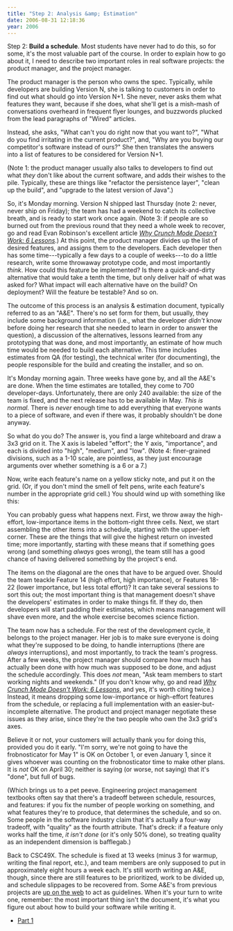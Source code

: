 ```yaml
---
title: "Step 2: Analysis &amp; Estimation"
date: 2006-08-31 12:18:36
year: 2006
---
```

Step 2: <strong>Build a schedule</strong>.  Most students have never had to do this, so for some, it's the most valuable part of the course.  In order to explain how to go about it, I need to describe two important roles in real software projects: the product manager, and the project manager.

The product manager is the person who owns the spec.  Typically, while developers are building Version N, she is talking to customers in order to find out what should go into Version N+1.  She never, never asks them what features they want, because if she does, what she'll get is a mish-mash of conversations overheard in frequent flyer lounges, and buzzwords plucked from the lead paragraphs of "Wired" articles.

Instead, she asks, "What can't you do right now that you want to?", "What do you find irritating in the current product?", and, "Why are you buying our competitor's software instead of ours?"  She then translates the answers into a list of features to be considered for Version N+1.

(Note 1: the product manager usually also talks to developers to find out what <em>they</em> don't like about the current software, and adds their wishes to the pile.  Typically, these are things like "refactor the persistence layer", "clean up the build", and "upgrade to the latest version of Java".)

So, it's Monday morning.  Version N shipped last Thursday (note 2: never, never ship on Friday); the team has had a weekend to catch its collective breath, and is ready to start work once again.  (Note 3: if people are so burned out from the previous round that they need a whole week to recover, go and read Evan Robinson's excellent article <a href="http://www.igda.org/articles/erobinson_crunch.php"><cite>Why Crunch Mode Doesn't Work: 6 Lessons</cite></a>.)  At this point, the product manager divides up the list of desired features, and assigns them to the developers.  Each developer then has some time---typically a few days to a couple of weeks---to do a little research, write some throwaway prototype code, and most importantly <em>think</em>.  How could this feature be implemented?  Is there a quick-and-dirty alternative that would take a tenth the time, but only deliver half of what was asked for?  What impact will each alternative have on the build?  On deployment?  Will the feature be testable?  And so on.

The outcome of this process is an analysis & estimation document, typically referred to as an "A&E".  There's no set form for them, but usually, they include some background information (i.e., what the developer <em>didn't</em> know before doing her research that she needed to learn in order to answer the question), a discussion of the alternatives, lessons learned from any prototyping that was done, and most importantly, an estimate of how much time would be needed to build each alternative.  This time includes estimates from QA (for testing), the technical writer (for documenting), the people responsible for the build and creating the installer, and so on.

It's Monday morning again.  Three weeks have gone by, and all the A&E's are done.  When the time estimates are totalled, they come to 700 developer-days.  Unfortunately, there are only 240 available: the size of the team is fixed, and the next release has to be available in May.  <em>This is normal.</em> There is <em>never</em> enough time to add everything that everyone wants to a piece of software, and even if there was, it probably shouldn't be done anyway.

So what do you do?  The answer is, you find a large whiteboard and draw a 3x3 grid on it.  The X axis is labeled "effort"; the Y axis, "importance", and each is divided into "high", "medium", and "low". (Note 4: finer-grained divisions, such as a 1-10 scale, are pointless, as they just encourage arguments over whether something is a 6 or a 7.)

Now, write each feature's name on a yellow sticky note, and put it on the grid.  (Or, if you don't mind the smell of felt pens, write each feature's number in the appropriate grid cell.)  You should wind up with something like this:

You can probably guess what happens next.  First, we throw away the high-effort, low-importance items in the bottom-right three cells. Next, we start assembling the other items into a schedule, starting with the upper-left corner.  These are the things that will give the highest return on invested time; more importantly, starting with these means that if something goes wrong (and something <em>always</em> goes wrong), the team still has a good chance of having delivered something by the project's end.

The items on the diagonal are the ones that have to be argued over. Should the team teackle Feature 14 (high effort, high importance), or Features 18-22 (lower importance, but less total effort)?  It can take several sessions to sort this out; the most important thing is that management doesn't shave the developers' estimates in order to make things fit.  If they do, then developers will start padding their estimates, which means management will shave even more, and the whole exercise becomes science fiction.

The team now has a schedule.  For the rest of the development cycle, it belongs to the project manager.  Her job is to make sure everyone is doing what they're supposed to be doing, to handle interruptions (there are <em>always</em> interruptions), and most importantly, to track the team's progress.  After a few weeks, the project manager should compare how much has actually been done with how much was supposed to be done, and adjust the schedule accordingly. This does <em>not</em> mean, "Ask team members to start working nights and weekends."  (If you don't know why, go and read <a href="http://www.igda.org/articles/erobinson_crunch.php"><cite>Why Crunch Mode Doesn't Work: 6 Lessons</cite></a>, and yes, it's worth citing twice.)  Instead, it means dropping some low-importance or high-effort features from the schedule, or replacing a full implementation with an easier-but-incomplete alternative.  The product and project manager negotiate these issues as they arise, since they're the two people who own the 3x3 grid's axes.

Believe it or not, your customers will actually thank you for doing this, provided you do it early.  "I'm sorry, we're not going to have the frobnosticator for May 1" is OK on October 1, or even January 1, since it gives whoever was counting on the frobnosticator time to make other plans.  It is <em>not</em> OK on April 30; neither is saying (or worse, not saying) that it's "done", but full of bugs.

(Which brings us to a pet peeve.  Engineering project management textbooks often say that there's a tradeoff between schedule, resources, and features: if you fix the number of people working on something, and what features they're to produce, that determines the schedule, and so on.  Some people in the software industry claim that it's actually a four-way tradeoff, with "quality" as the fourth attribute.  That's dreck: if a feature only works half the time, <em>it isn't done</em> (or it's only 50% done), so treating quality as an independent dimension is bafflegab.)

Back to CSC49X.  The schedule is fixed at 13 weeks (minus 3 for warmup, writing the final report, etc.), and team members are only supposed to put in approximately eight hours a week each.  It's still worth writing an A&E, though, since there are still features to be prioritized, work to be divided up, and schedule slippages to be recovered from.  Some A&E's from previous projects are <a href="http://www.third-bit.com/past.html">up on the web</a> to act as guidelines.  When it's your turn to write one, remember: the most important thing isn't the document, it's what you figure out about how to build your software while writing it.
<ul>
	<li><a href="http://pyre.third-bit.com/blog/archives/637.html">Part 1</a></li>
</ul>

